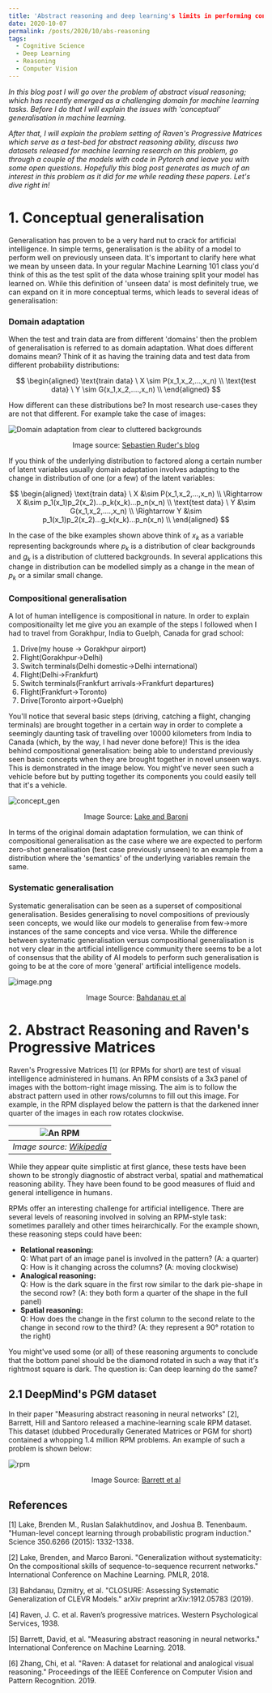 ```yaml
---
title: 'Abstract reasoning and deep learning's limits in performing conceptual generalisation'
date: 2020-10-07
permalink: /posts/2020/10/abs-reasoning
tags:
  - Cognitive Science
  - Deep Learning
  - Reasoning
  - Computer Vision
---
```


_In this blog post I will go over the problem of abstract visual reasoning; which has recently emerged as a challenging domain for machine learning tasks. Before I do that I will explain the issues with 'conceptual' generalisation in machine learning._

_After that, I will explain the problem setting of Raven's Progressive Matrices which serve as a test-bed for abstract reasoning ability, discuss two datasets released for machine learning research on this problem, go through a couple of the models with code in Pytorch and leave you with some open questions. Hopefully this blog post generates as much of an interest in this problem as it did for me while reading these papers. Let's dive right in!_

# 1. Conceptual generalisation

Generalisation has proven to be a very hard nut to crack for artificial intelligence. In simple terms, generalisation is the ability of a model to perform well on previously unseen data. It's important to clarify here what we mean by unseen data. In your regular Machine Learning 101 class you'd think of this as the test split of the data whose training split your model has learned on. While this definition of 'unseen data' is most definitely true, we can expand on it in more conceptual terms, which leads to several ideas of generalisation:  

### Domain adaptation 
When the test and train data are from different 'domains' then the problem of generalisation is referred to as domain adaptation. What does different domains mean? Think of it as having the training data and test data from different probability distributions: 

$$
\begin{aligned}
\text{train data} \ X \sim P(x_1,x_2,...,x_n) \\
\text{test data} \ Y \sim G(x_1,x_2,....,x_n) \\
\end{aligned}
$$

How different can these distributions be? In most research use-cases they are not that different. For example take the case of images:

![Domain adaptation from clear to cluttered backgrounds](https://ruder.io/content/images/2017/03/visual_domain_adaptation_bikes.png)
<p style="text-align: center;">Image source: <a href="https://ruder.io/transfer-learning/">Sebastien Ruder's blog</a></p>



If you think of the underlying distribution to factored along a certain number of latent variables usually domain adaptation involves adapting to the change in distribution of one (or a few) of the latent variables:

$$
\begin{aligned}
\text{train data} \ X &\sim P(x_1,x_2,...,x_n) \\
\Rightarrow X &\sim p_1(x_1)p_2(x_2)...p_k(x_k)...p_n(x_n) \\
\text{test data} \ Y &\sim G(x_1,x_2,....,x_n) \\
\Rightarrow Y &\sim p_1(x_1)p_2(x_2)...g_k(x_k)...p_n(x_n) \\
\end{aligned}
$$

In the case of the bike examples shown above think of $x_k$ as a variable representing backgrounds where $p_k$ is a distribution of clear backgrounds and $g_k$ is a distribution of cluttered backgrounds. In several applications this change in distribution can be modelled simply as a change in the mean of $p_k$ or a similar small change.

### Compositional generalisation 

A lot of human intelligence is compositional in nature. In order to explain compositionailty let me give you an example of the steps I followed when I had to travel from Gorakhpur, India to Guelph, Canada for grad school:  

1. Drive(my house -> Gorakhpur airport) 
2. Flight(Gorakhpur->Delhi) 
3. Switch terminals(Delhi domestic->Delhi international) 
4. Flight(Delhi->Frankfurt) 
5. Switch terminals(Frankfurt arrivals->Frankfurt departures) 
6. Flight(Frankfurt->Toronto) 
7. Drive(Toronto airport->Guelph)

You'll notice that several basic steps (driving, catching a flight, changing terminals) are brought together in a certain way in order to complete a seemingly daunting task of travelling over 10000 kilometers from India to Canada (which, by the way, I had never done before)! This is the idea behind compositional generalisation: being able to understand previously seen basic concepts when they are brought together in novel unseen ways. This is demonstrated in the image below. You might've never seen such a vehicle before but by putting together its components you could easily tell that it's a vehicle.

![concept_gen](https://github.com/sshkhr/sshkhr.github.io/blob/master/_posts/absreason/concept.png?raw=true)
<p style="text-align: center;">Image Source: <a href="http://proceedings.mlr.press/v80/lake18a">Lake and Baroni</a></p>

In terms of the original domain adaptation formulation, we can think of compositional generalisation as the case where we are expected to perform zero-shot generalisation (test case previously unseen) to an example from a distribution where the 'semantics' of the underlying variables remain the same.


### Systematic generalisation

Systematic generalisation can be seen as a superset of compositional generalisation. Besides generalising to novel compositions of previously seen concepts, we would like our models to generalise from few->more instances of the same concepts and vice versa. While the difference between systematic generalisation versus compositional generalisation is not very clear in the artificial intelligence community there seems to be a lot of consensus that the ability of AI models to perform such generalisation is going to be at the core of more 'general' artificial intelligence models.

![image.png](https://github.com/sshkhr/sshkhr.github.io/blob/master/_posts/absreason/systematic.png?raw=true)
<p style="text-align: center;">Image Source: <a href="https://arxiv.org/pdf/1912.05783.pdf">Bahdanau et al</a></p>

# 2. Abstract Reasoning and Raven's Progressive Matrices

Raven's Progressive Matrices [1] (or RPMs for short) are test of visual intelligence administered in humans. An RPM consists of a 3x3 panel of images with the bottom-right image missing. The aim is to follow the abstract pattern used in other rows/columns to fill out this image. For example, in the RPM displayed below the pattern is that the darkened inner quarter of the images in each row rotates clockwise.

| ![An RPM](https://upload.wikimedia.org/wikipedia/commons/thumb/e/ec/Raven_Matrix.svg/378px-Raven_Matrix.svg.png) | 
|:--:| 
| *Image source: [Wikipedia](https://en.wikipedia.org/wiki/Raven%27s_Progressive_Matrices)* |

While they appear quite simplistic at first glance, these tests have been shown to be strongly diagnostic of abstract verbal, spatial and mathematical reasoning ability. They have been found to be good measures of fluid and general intelligence in humans. 


RPMs offer an interesting challenge for artificial intelligence. There are several levels of reasoning involved in solving an RPM-style task: sometimes parallely and other times heirarchically. For the example shown, these reasoning steps could have been:  

* **Relational reasoning:**  
Q: What part of an image panel is involved in the pattern? (A: a quarter)  
Q: How is it changing across the columns? (A: moving clockwise)   
* **Analogical reasoning:**  
Q: How is the dark square in the first row similar to the dark pie-shape in the second row? (A: they both form a quarter of the shape in the full panel)  
* **Spatial reasoning:**  
Q: How does the change in the first column to the second relate to the change in second row to the third? (A: they represent a 90° rotation to the right)  

You might've used some (or all) of these reasoning arguments to conclude that the bottom panel should be the diamond rotated in such a way that it's rightmost square is dark. The question is: Can deep learning do the same?

## 2.1 DeepMind's PGM dataset

In their paper "Measuring abstract reasoning in neural networks" [2], Barrett, Hill and Santoro released a machine-learning scale RPM dataset. This dataset (dubbed Procedurally Generated Matrices or PGM for short) contained a whopping 1.4 million RPM problems. An example of such a problem is shown below:

![rpm](https://github.com/sshkhr/sshkhr.github.io/blob/master/_posts/absreason/pgm.png?raw=true) 
<p style="text-align: center;">Image Source: <a href="http://proceedings.mlr.press/v80/barrett18a.html">Barrett et al</a></p>


## References

[1] Lake, Brenden M., Ruslan Salakhutdinov, and Joshua B. Tenenbaum. "Human-level concept learning through probabilistic program induction." Science 350.6266 (2015): 1332-1338.

[2] Lake, Brenden, and Marco Baroni. "Generalization without systematicity: On the compositional skills of sequence-to-sequence recurrent networks." International Conference on Machine Learning. PMLR, 2018.

[3] Bahdanau, Dzmitry, et al. "CLOSURE: Assessing Systematic Generalization of CLEVR Models." arXiv preprint arXiv:1912.05783 (2019).

[4] Raven, J. C. et al. Raven’s progressive matrices. Western Psychological Services, 1938.

[5] Barrett, David, et al. "Measuring abstract reasoning in neural networks." International Conference on Machine Learning. 2018.

[6] Zhang, Chi, et al. "Raven: A dataset for relational and analogical visual reasoning." Proceedings of the IEEE Conference on Computer Vision and Pattern Recognition. 2019.